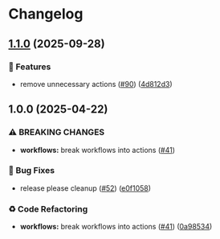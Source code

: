 # Changelog

## [1.1.0](https://github.com/MapColonies/shared-workflows/compare/helm-lint-v1.0.0...helm-lint-v1.1.0) (2025-09-28)


### 🎉 Features

* remove unnecessary actions ([#90](https://github.com/MapColonies/shared-workflows/issues/90)) ([4d812d3](https://github.com/MapColonies/shared-workflows/commit/4d812d3c8667fffa57b12d69ef7271d17c79f9f4))

## 1.0.0 (2025-04-22)


### ⚠ BREAKING CHANGES

* **workflows:** break workflows into actions ([#41](https://github.com/MapColonies/shared-workflows/issues/41))

### 🐛 Bug Fixes

* release please cleanup ([#52](https://github.com/MapColonies/shared-workflows/issues/52)) ([e0f1058](https://github.com/MapColonies/shared-workflows/commit/e0f1058fb4bee4f89835709972e8ad6c8a3382f6))


### ♻️ Code Refactoring

* **workflows:** break workflows into actions ([#41](https://github.com/MapColonies/shared-workflows/issues/41)) ([0a98534](https://github.com/MapColonies/shared-workflows/commit/0a9853421116d3bcc4cae4681977857cbc518e51))
